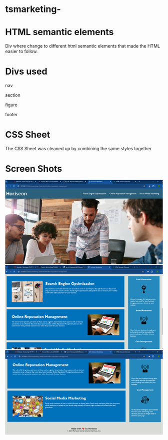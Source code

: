 # tsmarketing-



# HTML semantic elements  
Div where change to different html semantic elements that made the HTML easier to follow.

# Divs used 
<p>nav</p>
<p>section</p>
<p>figure</p>
<p>footer</p>


# CSS Sheet
The CSS Sheet was cleaned up by combining the same styles together



# Screen Shots
 ![alt text](<Screenshots/Screenshot 2024-04-13 185549.png/>)
![alt text](<Screenshots/Screenshot 2024-04-13 185614.png>)
![alt text](<Screenshots/Screenshot 2024-04-13 185626.png>)
